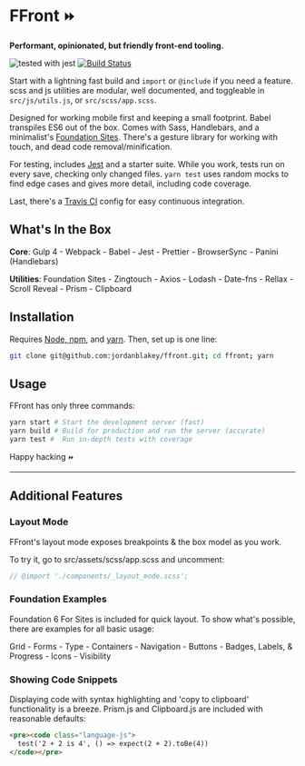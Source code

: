 # FFront `⏩`

**Performant, opinionated, but friendly front-end tooling.**

![tested with jest](https://img.shields.io/badge/tested_with-jest-99424f.svg) [![Build Status](https://travis-ci.org/jordanblakey/ffront.svg?branch=master)](https://travis-ci.org/jordanblakey/ffront)

Start with a lightning fast build and `import` or `@include` if you need a feature. scss and js utilities are modular, well documented, and toggleable in `src/js/utils.js`, or `src/scss/app.scss`.

Designed for working mobile first and keeping a small footprint. Babel transpiles ES6 out of the box. Comes with Sass, Handlebars, and a minimalist's [Foundation Sites](https://foundation.zurb.com/sites.html). There's a gesture library for working with touch, and dead code removal/minification.

For testing, includes [Jest](https://facebook.github.io/jest) and a starter suite. While you work, tests run on every save, checking only changed files. `yarn test` uses random mocks to find edge cases and gives more detail, including code coverage.

Last, there's a [Travis CI](https://travis-ci.org) config for easy continuous integration.

## What's In the Box

**Core**: Gulp 4 - Webpack - Babel - Jest - Prettier - BrowserSync - Panini (Handlebars)

**Utilities**: Foundation Sites - Zingtouch - Axios - Lodash - Date-fns - Rellax - Scroll Reveal - Prism - Clipboard

## Installation

Requires [Node, npm](https://nodejs.org/en/), and [yarn](https://yarnpkg.com/lang/en/docs/install/).
Then, set up is one line:

```sh
git clone git@github.com:jordanblakey/ffront.git; cd ffront; yarn
```

## Usage

FFront has only three commands:

```sh
yarn start # Start the development server (fast)
yarn build # Build for production and run the server (accurate)
yarn test #  Run in-depth tests with coverage
```

Happy hacking `⏩`

---

## Additional Features

### Layout Mode

FFront's layout mode exposes breakpoints & the box model as you work.

To try it, go to src/assets/scss/app.scss and uncomment:

``` scss
// @import './components/_layout_mode.scss';
```

### Foundation Examples

Foundation 6 For Sites is included for quick layout.
To show what's possible, there are examples for all basic usage:

Grid - Forms - Type - Containers - Navigation - Buttons - Badges, Labels, & Progress - Icons - Visibility

### Showing Code Snippets

Displaying code with syntax highlighting and
'copy to clipboard' functionality is a breeze. Prism.js and
Clipboard.js are included with reasonable defaults:

``` html
<pre><code class="language-js">
  test('2 + 2 is 4', () => expect(2 + 2).toBe(4))
</code></pre>
```